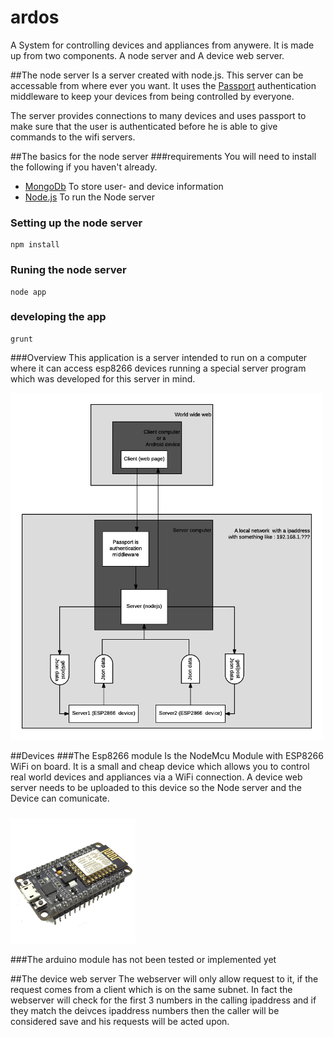 # ardos
A System for controlling devices and appliances from anywere.  It is made up from two components.  A node server and A device web server.

##The node server
Is a server created with node.js.  This server can be accessable from where ever you want.  It uses the  [Passport](http://passportjs.org/docs) authentication middleware to keep your devices from being controlled by everyone. 

The server provides connections to many devices and uses passport to make sure that the user is authenticated before he is able to give commands to the wifi servers.

##The basics for the node server
###requirements
You will need to install the following if you haven't already.
+ [MongoDb](https://www.mongodb.com) To store user- and device information
+ [Node.js](https://nodejs.org/en/) To run the Node server


### Setting up the node server
```shell
npm install
```
### Runing the node server
```shell
node app
```
### developing the app
```shell
grunt
```
###Overview
This application is a server intended to run on a computer where it can access esp8266 devices running a special server program which was developed for this server in mind.

  <img src="/docs/images/diagram_ardos.png" width="500" alt="Overnew image of the whole system ">
  
##Devices
###The Esp8266 module
Is the NodeMcu Module with ESP8266 WiFi on board.  It is a small and cheap device which allows you to control real world devices and appliances via a WiFi connection.  A device web server needs to be uploaded to this device so the Node server and the Device can comunicate. 
#####
<img src="/docs/images/esp8266.png" width="200" alt="The esp8266 module">

###The arduino module
has not been tested or implemented yet

##The device web server
The webserver will only allow request to it, if the request comes from a client which is on the same subnet. In fact the webserver will check for the first 3 numbers in the calling ipaddress and if they match the deivces ipaddress numbers then the caller will be considered save and his requests will be acted upon.
